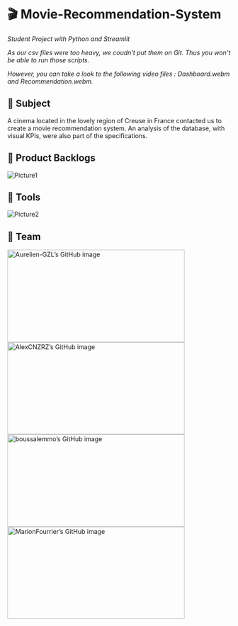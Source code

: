 # :clapper:  Movie-Recommendation-System 
*Student Project with Python and Streamlit*

*As our csv files were too heavy, we coudn't put them on Git. Thus you won't be able to run those scripts.*

*However, you can take a look to the following video files : Dashboard.webm and Recommendation.webm.*

## :beginner: Subject 

A cinema located in the lovely region of Creuse in France contacted us to create a movie recommendation system. 
An analysis of the database, with visual KPIs, were also part of the specifications.


## :dart: Product Backlogs

![Picture1](Pictures/ProductBacklogs.png)


## :wrench: Tools

![Picture2](Pictures/WorkflowDiagram.png)


## :handshake: Team

<a href="https://github.com/Aurelien-GZL" target="_blank" rel="noopener noreferrer"><img src="https://crd.so/i/Aurelien-GZL?dark" alt="Aurelien-GZL’s GitHub image" width="400" height="208.5" />
<a href="https://github.com/AlexCNZRZ" target="_blank" rel="noopener noreferrer"><img src="https://crd.so/i/AlexCNZRZ?dark" alt="AlexCNZRZ’s GitHub image" width="400" height="208.5" />
<a href="https://github.com/boussalemmo" target="_blank" rel="noopener noreferrer"><img src="https://crd.so/i/boussalemmo?dark" alt="boussalemmo’s GitHub image" width="400" height="208.5" />
<a href="https://github.com/MarionFourrier" target="_blank" rel="noopener noreferrer"><img src="https://crd.so/i/MarionFourrier?dark" alt="MarionFourrier’s GitHub image" width="400" height="208.5" />
